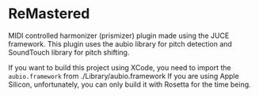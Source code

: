 # ReMastered
MIDI controlled harmonizer (prismizer) plugin made using the JUCE framework.
This plugin uses the aubio library for pitch detection and SoundTouch library for pitch shifting.

If you want to build this project using XCode, you need to import the `aubio.framework` from ./Library/aubio.framework
If you are using Apple Silicon, unfortunately, you can only build it with Rosetta for the time being.
